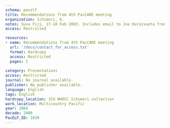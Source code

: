```yaml
---
schema: pacelf
title: Recommendations from 4th PacCARE meeting
organization: Ichimori, K.
notes: Suva Fiji, 17-18 Feb 2003. Includes email to Joe Koroivueta from Dr Ichimori
access: Restricted

resources:
- name: Recommendations from 4th PacCARE meeting
  url: '/docs/contact_for_access.txt'
  format: Hardcopy
  access: Restricted
  pages: 2
 
category: Presentations
access: Restricted
journal: No journal available.
publisher: No publisher available. 
language: English 
tags: English 
hardcopy_location: JCU WHOCC Ichimori collection
work_location: Multicountry Pacific
year: 2004
decade: 2000
PacELF_ID: 1839
---
```

